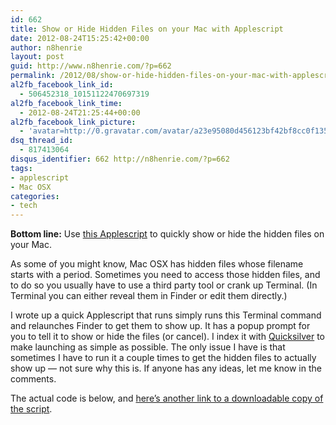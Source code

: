 ```yaml
---
id: 662
title: Show or Hide Hidden Files on your Mac with Applescript
date: 2012-08-24T15:25:42+00:00
author: n8henrie
layout: post
guid: http://www.n8henrie.com/?p=662
permalink: /2012/08/show-or-hide-hidden-files-on-your-mac-with-applescript/
al2fb_facebook_link_id:
  - 506452318_10151122470697319
al2fb_facebook_link_time:
  - 2012-08-24T21:25:44+00:00
al2fb_facebook_link_picture:
  - 'avatar=http://0.gravatar.com/avatar/a23e95080d456123bf42bf8cc0f13519?s=96&amp;d=wavatar&amp;r=PG'
dsq_thread_id:
  - 817413064
disqus_identifier: 662 http://n8henrie.com/?p=662
tags:
- applescript
- Mac OSX
categories:
- tech
---
```

**Bottom line:** Use <a href="http://cl.ly/1s0K0k0F2b07" title="Show or Hide HIdden Files" target="_blank">this Applescript</a> to quickly show or hide the hidden files on your Mac.
  
<!--more-->


  
As some of you might know, Mac OSX has hidden files whose filename starts with a period. Sometimes you need to access those hidden files, and to do so you usually have to use a third party tool or crank up Terminal. (In Terminal you can either reveal them in Finder or edit them directly.)

I wrote up a quick Applescript that runs simply runs this Terminal command and relaunches Finder to get them to show up. It has a popup prompt for you to tell it to show or hide the files (or cancel). I index it with <a href="http://qsapp.com/" title="Quicksilver" target="_blank">Quicksilver</a> to make launching as simple as possible. The only issue I have is that sometimes I have to run it a couple times to get the hidden files to actually show up — not sure why this is. If anyone has any ideas, let me know in the comments.

The actual code is below, and <a href="http://cl.ly/1s0K0k0F2b07" title="Show or Hide HIdden Files" target="_blank">here’s another link to a downloadable copy of the script</a>.